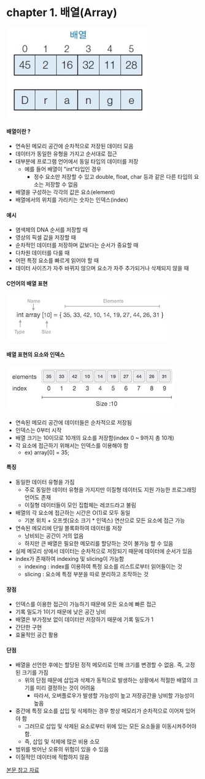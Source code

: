 # chapter 1. 배열(Array)

![array](https://github.com/BangYunseo/TIL/blob/main/ComputerScience/Data%20Structure/%20Image/ch01/array.PNG)

#### 배열이란 ? 
* 연속된 메모리 공간에 순차적으로 저장된 데이터 모음
* 데이터가 동일한 유형을 가지고 순서대로 접근    
* 대부분에 프로그램 언어에서 동일 타입의 데이터를 저장    
  * 예를 들어 배열이 "int"타입인 경우
    * 정수 요소만 저장할 수 있고 double, float, char 등과 같은 다른 타입의 요소는 저장할 수 없음    
* 배열을 구성하는 각각의 값은 요소(element)     
* 배열에서의 위치를 가리키는 숫자는 인덱스(index)  
    
#### 예시     
* 염색체의 DNA 순서를 저장할 때      
* 영상의 픽셀 값을 저장할 때
* 순차적인 데이터를 저장하며 값보다는 순서가 중요할 때
* 다차원 데이터를 다룰 때
* 어떤 특정 요소를 빠르게 읽어야 할 때
* 데이터 사이즈가 자주 바뀌지 않으며 요소가 자주 추가되거나 삭제되지 않을 때

#### C언어의 배열 표현
  
![array2](https://github.com/BangYunseo/TIL/blob/main/ComputerScience/Data%20Structure/%20Image/ch01/array2.PNG)      

#### 배열 표현의 요소와 인덱스

![array3](https://github.com/BangYunseo/TIL/blob/main/ComputerScience/Data%20Structure/%20Image/ch01/array3.PNG)      
  
* 연속된 메모리 공간에 데이터들은 순차적으로 저장됨     
* 인덱스는 0부터 시작    
* 배열 크기는 10이므로 10개의 요소를 저장함(index 0 ~ 9까지 총 10개)
* 각 요소에 접근하기 위해서는 인덱스를 이용해야 함
  * ex) array[0] = 35;     

#### 특징
* 동일한 데이터 유형을 가짐     
  * 주로 동일한 데이터 유형을 가지지만 이질형 데이터도 지원 가능한 프로그래밍 언어도 존재      
  * 이질형 데이터들이 모인 집합체는 레코드라고 불림      
* 배열의 각 요소에 접근하는 시간은 O(1)로 모두 동일      
  * 기본 위치 + 오프셋(요소 크기 * 인덱스) 연산으로 모든 요소에 접근 가능     
* 연속된 메모리에 단일 블록화하여 데이터를 저장     
  * 낭비되는 공간이 거의 없음      
  * 하지만 큰 배열은 필요한 메모리를 할당하는 것이 불가능 할 수 있음     
* 실제 메모리 상에서 데이터는 순차적으로 저장되기 때문에 데이터에 순서가 있음
* index가 존재하여 indexing 및 slicing이 가능함
  * indexing : index를 이용하여 특정 요소를 리스트로부터 읽어들이는 것
  * slicing : 요소에 특정 부분을 따로 분리하고 조작하는 것

#### 장점 
* 인덱스를 이용한 접근이 가능하기 때문에 모든 요소에 빠른 접근
* 기록 밀도가 1이기 때문에 낮은 공간 낭비
* 배열은 부가정보 없이 데이터만 저장하기 때문에 기록 밀도가 1
* 간단한 구현 
* 효율적인 공간 활용     
    
#### 단점
* 배열을 선언한 후에는 할당된 정적 메모리로 인해 크기를 변경할 수 없음. 즉, 고정된 크기를 가짐
  * 위의 단점 때문에 삽입과 삭제가 동적으로 발생하는 상황에서 적절한 배열의 크기를 미리 결정하는 것이 어려움
    * 따라서, 오버플로우가 발생할 가능성이 높고 저장공간을 낭비할 가능성이 높음
* 중간에 특정 요소를 삽입 및 삭제하는 경우 항상 메모리가 순차적으로 이어져 있어야 함
  * 그러므로 삽입 및 삭제된 요소로부터 위에 있는 모든 요소들을 이동시켜주어야 함. 
  * 즉, 삽입 및 삭제에 많은 비용 소모
* 범위를 벗어난 오류의 위험이 있을 수 있음 
* 이질적인 데이터에 적합하지 않음

[본문 참고 자료](https://yoongrammer.tistory.com/43)
